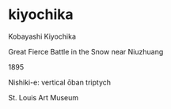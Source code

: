 # kiyochika

Kobayashi Kiyochika

Great Fierce Battle in the Snow near Niuzhuang

1895

Nishiki-e: vertical ōban triptych

St. Louis Art Museum
